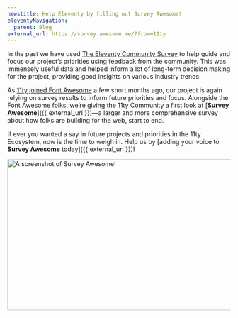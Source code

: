 ```yaml
---
newstitle: Help Eleventy by filling out Survey Awesome!
eleventyNavigation:
  parent: Blog
external_url: https://survey.awesome.me/?from=11ty
---
```

In the past we have used [The Eleventy Community Survey](/blog/community-survey/) to help guide and focus our project’s priorities using feedback from the community. This was immensely useful data and helped inform a lot of long-term decision making for the project, providing good insights on various industry trends.

As [11ty joined Font Awesome](/blog/eleventy-font-awesome/) a few short months ago, our project is again relying on survey results to inform future priorities and focus. Alongside the Font Awesome folks, we’re giving the 11ty Community a first look at [**Survey Awesome**]({{ external_url }})—a larger and more comprehensive survey about how folks are building for the web, start to end.

If ever you wanted a say in future projects and priorities in the 11ty Ecosystem, now is the time to weigh in. Help us by [adding your voice to **Survey Awesome** today]({{ external_url }})!

<a href="{{ external_url }}" class="elv-externalexempt opengraph-card">
  <img src="https://v1.screenshot.11ty.dev/{{ external_url | urlencode }}/opengraph/" alt="A screenshot of Survey Awesome!" loading="lazy" decoding="async" width="650" height="341">
</a>